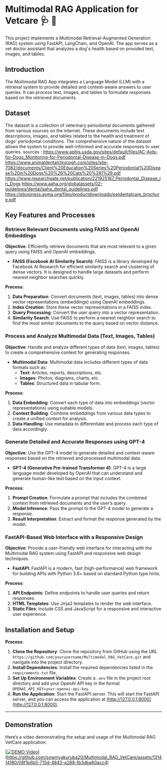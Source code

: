 # Multimodal RAG Application for Vetcare  🩺 🐶

This project implements a Multimodal Retrieval-Augmented Generation (RAG) system using FastAPI, LangChain, and OpenAI. The app serves as a vet doctor assistant that analyzes a dog's health based on provided text, images, and tables.

## Introduction

The Multimodal RAG App integrates a Language Model (LLM) with a retrieval system to provide detailed and context-aware answers to user queries. It can process text, images, and tables to formulate responses based on the retrieved documents.

## Dataset

The dataset is a collection of veterinary periodontal documents gathered from various sources on the internet. These documents include text descriptions, images, and tables related to the health and treatment of dogs' periodontal conditions. The comprehensive nature of the dataset allows the system to provide well-informed and accurate responses to user queries.
sources : https://www.aphis.usda.gov/sites/default/files/AC-Aids-for-Dogs_Monitoring-for-Periodontal-Disease-in-Dogs.pdf
https://www.animaldentalclinicpgh.com/sites/site-7082/documents/Client%20Education%20Series%20Periodontal%20Disease%20in%20Dogs%20%26%20Cats%20%281%29.pdf
https://www.researchgate.net/publication/221925187_Periodontal_Disease_in_Dogs
https://www.aaha.org/globalassets/02-guidelines/dental/aaha_dental_guidelines.pdf
https://ebusiness.avma.org/files/productdownloads/petdentalcare_brochure.pdf

## Key Features and Processes

### Retrieve Relevant Documents using FAISS and OpenAI Embeddings

**Objective**: Efficiently retrieve documents that are most relevant to a given query using FAISS and OpenAI embeddings.

- **FAISS (Facebook AI Similarity Search)**: FAISS is a library developed by Facebook AI Research for efficient similarity search and clustering of dense vectors. It is designed to handle large datasets and perform nearest neighbor searches quickly.

**Process**:
1. **Data Preparation**: Convert documents (text, images, tables) into dense vector representations (embeddings) using OpenAI embeddings.
2. **Index Creation**: Store these vector representations in a FAISS index.
3. **Query Processing**: Convert the user query into a vector representation.
4. **Similarity Search**: Use FAISS to perform a nearest neighbor search to find the most similar documents to the query based on vector distance.

### Process and Analyze Multimodal Data (Text, Images, Tables)

**Objective**: Handle and analyze different types of data (text, images, tables) to create a comprehensive context for generating responses.

- **Multimodal Data**: Multimodal data includes different types of data formats such as:
  - **Text**: Articles, reports, descriptions, etc.
  - **Images**: Photos, diagrams, charts, etc.
  - **Tables**: Structured data in tabular form.

**Process**:
1. **Data Embedding**: Convert each type of data into embeddings (vector representations) using suitable models.
2. **Context Building**: Combine embeddings from various data types to create a unified context for analysis.
3. **Data Handling**: Use metadata to differentiate and process each type of data accordingly.

### Generate Detailed and Accurate Responses using GPT-4

**Objective**: Use the GPT-4 model to generate detailed and context-aware responses based on the retrieved and processed multimodal data.

- **GPT-4 (Generative Pre-trained Transformer 4)**: GPT-4 is a large language model developed by OpenAI that can understand and generate human-like text based on the input context.

**Process**:
1. **Prompt Creation**: Formulate a prompt that includes the combined context from retrieved documents and the user’s query.
2. **Model Inference**: Pass the prompt to the GPT-4 model to generate a response.
3. **Result Interpretation**: Extract and format the response generated by the model.

### FastAPI-Based Web Interface with a Responsive Design

**Objective**: Provide a user-friendly web interface for interacting with the Multimodal RAG system using FastAPI and responsive web design techniques.

- **FastAPI**: FastAPI is a modern, fast (high-performance) web framework for building APIs with Python 3.6+ based on standard Python type hints.

**Process**:
1. **API Endpoints**: Define endpoints to handle user queries and return responses.
2. **HTML Templates**: Use Jinja2 templates to render the web interface.
3. **Static Files**: Include CSS and JavaScript for a responsive and interactive user experience.


## Installation and Setup

**Process**:
1. **Clone the Repository**: Clone the repository from GitHub using the URL `https://github.com/yourusername/Multimodal_RAG_VetCare.git` and navigate into the project directory.
2. **Install Dependencies**: Install the required dependencies listed in the `requirements.txt` file.
3. **Set Up Environment Variables**: Create a `.env` file in the project root directory and add your OpenAI API key in the format `OPENAI_API_KEY=your-openai-api-key`.
4. **Run the Application**: Start the FastAPI server. This will start the FastAPI server, and you can access the application at [http://127.0.0.1:8000](http://127.0.0.1:8000).

---

## Demonstration
Here’s a video demonstrating the setup and usage of the Multimodal RAG VetCare application:

[[![DEMO Video](path/to/thumbnail/image.png)](https://github.com/sowmyakuruba20/Multimodal_RAG_VetCare/raw/main/DEMO.mov)](https://github.com/sowmyakuruba20/Multimodal_RAG_VetCare/assets/131414180/08f1b6b5-715d-4843-a288-fb3dba60acc4)




